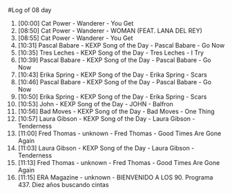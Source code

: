 #Log of 08 day

1. [00:00] Cat Power - Wanderer - You Get
1. [08:50] Cat Power - Wanderer - WOMAN (FEAT. LANA DEL REY)
1. [08:55] Cat Power - Wanderer - You Get
1. [10:31] Pascal Babare - KEXP Song of the Day - Pascal Babare - Go Now
1. [10:35] Tres Leches - KEXP Song of the Day - Tres Leches - I Try
1. [10:39] Pascal Babare - KEXP Song of the Day - Pascal Babare - Go Now
1. [10:43] Erika Spring - KEXP Song of the Day - Erika Spring - Scars
1. [10:46] Pascal Babare - KEXP Song of the Day - Pascal Babare - Go Now
1. [10:50] Erika Spring - KEXP Song of the Day - Erika Spring - Scars
1. [10:53] John - KEXP Song of the Day - JOHN - Balfron
1. [10:56] Bad Moves - KEXP Song of the Day - Bad Moves - One Thing
1. [10:57] Laura Gibson - KEXP Song of the Day - Laura Gibson - Tenderness
1. [11:00] Fred Thomas - unknown - Fred Thomas - Good Times Are Gone Again
1. [11:03] Laura Gibson - KEXP Song of the Day - Laura Gibson - Tenderness
1. [11:13] Fred Thomas - unknown - Fred Thomas - Good Times Are Gone Again
1. [11:15] ERA Magazine - unknown - BIENVENIDO A LOS 90. Programa 437. Diez años buscando cintas
